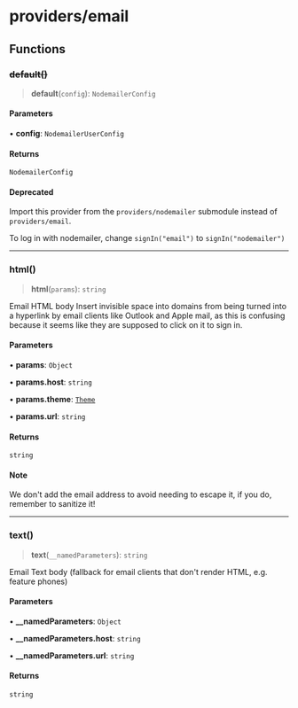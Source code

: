 # providers/email

## Functions

### ~~default()~~

> **default**(`config`): `NodemailerConfig`

#### Parameters

• **config**: `NodemailerUserConfig`

#### Returns

`NodemailerConfig`

#### Deprecated

Import this provider from the `providers/nodemailer` submodule instead of `providers/email`.

To log in with nodemailer, change `signIn("email")` to `signIn("nodemailer")`

***

### html()

> **html**(`params`): `string`

Email HTML body
Insert invisible space into domains from being turned into a hyperlink by email
clients like Outlook and Apple mail, as this is confusing because it seems
like they are supposed to click on it to sign in.

#### Parameters

• **params**: `Object`

• **params\.host**: `string`

• **params\.theme**: [`Theme`](../types.md#theme)

• **params\.url**: `string`

#### Returns

`string`

#### Note

We don't add the email address to avoid needing to escape it, if you do, remember to sanitize it!

***

### text()

> **text**(`__namedParameters`): `string`

Email Text body (fallback for email clients that don't render HTML, e.g. feature phones)

#### Parameters

• **\_\_namedParameters**: `Object`

• **\_\_namedParameters\.host**: `string`

• **\_\_namedParameters\.url**: `string`

#### Returns

`string`
